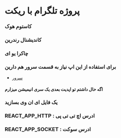 # پروژه تلگرام با ریکت
### کاستوم هوک
### کاندیشنال رندرین
### چاکرا یو ای
### برای استفاده از این اپ نیاز به قسمت سرور هم دارین
* [سرور](https://github.com/AmirHabibi79/telegram_server)
#### اگه حال داشتم تو اپدیت بعدی یک سری انیمیشن میزارم
### یک فایل ای ان وی بسازید 
### REACT_APP_HTTP : ادرس اچ تی تی پی
### REACT_APP_SOCKET : ادرس سوکت
